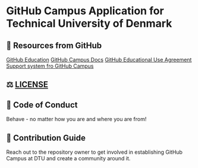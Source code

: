 # GitHub Campus Application for Technical University of Denmark

## 📖 Resources from GitHub

[GitHub Education](https://education.github.com)
[GitHub Campus Docs](https://docs.github.com/en/education/about-github-education/use-github-at-your-educational-institution/about-github-campus-program)
[GitHub Educational Use Agreement](https://github.com/education/schools/terms)
[Support system fro GitHub Campus](https://support.github.com/contact/campus-program)

## ⚖️ [LICENSE](LICENSE)

## 🫶 Code of Conduct

Behave - no matter how you are and where you are from!

## 🙏 Contribution Guide

Reach out to the repository owner to get involved in establishing GitHub Campus at DTU and create a community around it.